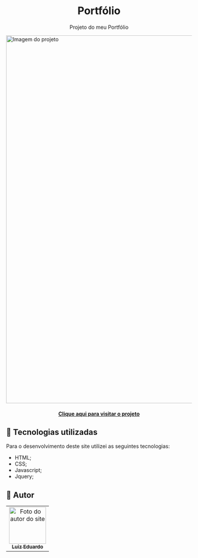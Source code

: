 <h1 align="center">
  Portfólio
</h1>

<p align="center">Projeto do meu Portfólio</p>

<img src="https://github.com/luizeduardodev/portfolio/blob/main/assets/img/resultado-projeto.png" min-width="1000px" max-width="1000px" width="1000px" alt="Imagem do projeto">

<h4 align="center">
  <a href="https://luizeduardodev.netlify.app/">Clique aqui para visitar o projeto</a>
</h4>

## 💼 Tecnologias utilizadas
Para o desenvolvimento deste site utilizei as seguintes tecnologias:

- HTML;
- CSS;
- Javascript;
- Jquery;

## 🦄 Autor<br>
<table>
  <tr>
    <td align="center">
      <a href="https://github.com/luizeduardodev">
        <img src="https://avatars.githubusercontent.com/u/69758826" width="100px;" alt="Foto do autor do site"/><br>
        <sub>
          <b>Luiz Eduardo</b>
        </sub>
      </a>
    </td>
  </tr>
</table>
